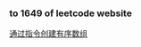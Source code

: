 ### to 1649 of leetcode website

[通过指令创建有序数组](https://leetcode-cn.com/problems/create-sorted-array-through-instructions/)